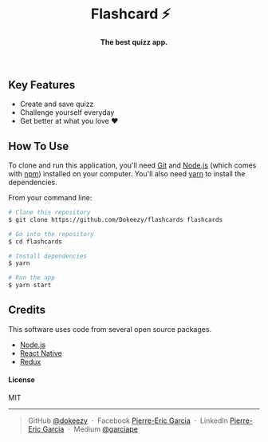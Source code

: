 <h1 align="center">
  <br>
  Flashcard ⚡
  <br>
</h1>

<h4 align="center">The best quizz app.</h4>

<br>

## Key Features

* Create and save quizz
* Challenge yourself everyday
* Get better at what you love ❤️


## How To Use

To clone and run this application, you'll need [Git](https://git-scm.com) and [Node.js](https://nodejs.org/en/download/) (which comes with [npm](http://npmjs.com)) installed on your computer. You'll also need [yarn](https://yarnpkg.com/lang/en/) to install the dependencies.

From your command line:

```bash
# Clone this repository
$ git clone https://github.com/Dokeezy/flashcards flashcards

# Go into the repository
$ cd flashcards

# Install dependencies
$ yarn

# Run the app
$ yarn start
```

## Credits

This software uses code from several open source packages.

- [Node.js](https://nodejs.org/)
- [React Native](https://facebook.github.io/react-native/)
- [Redux](http://redux.js.org/)

#### License

MIT

---

> GitHub [@dokeezy](https://github.com/Dokeezy) &nbsp;&middot;&nbsp;
> Facebook [Pierre-Eric Garcia](https://www.facebook.com/pierreeric.garcia.1) &nbsp;&middot;&nbsp;
> LinkedIn [Pierre-Eric Garcia](https://www.linkedin.com/in/pierre-eric-garcia) &nbsp;&middot;&nbsp;
> Medium [@garciape](https://medium.com/@garciape)
